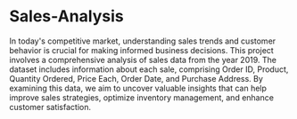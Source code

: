 # Sales-Analysis
In today's competitive market, understanding sales trends and customer behavior is crucial for making informed business decisions. This project involves a comprehensive analysis of sales data from the year 2019. The dataset includes information about each sale, comprising Order ID, Product, Quantity Ordered, Price Each, Order Date, and Purchase Address. By examining this data, we aim to uncover valuable insights that can help improve sales strategies, optimize inventory management, and enhance customer satisfaction.
